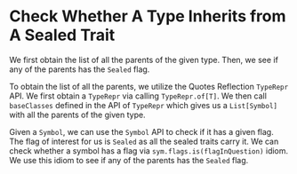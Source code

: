# Check Whether A Type Inherits from A Sealed Trait

We first obtain the list of all the parents of the given type. Then, we see if any of the parents
has the `Sealed` flag.

To obtain the list of all the parents, we utilize the Quotes Reflection `TypeRepr` API. We first obtain
a `TypeRepr` via calling `TypeRepr.of[T]`. We then call `baseClasses` defined in the API of
`TypeRepr` which gives us a `List[Symbol]` with all the parents of the given type.

Given a `Symbol`, we can use the `Symbol` API to check if it has a given flag. The flag of interest
for us is `Sealed` as all the sealed traits carry it. We can check whether a symbol has a flag via
`sym.flags.is(flagInQuestion)` idiom. We use this idiom to see if any of the parents has the
`Sealed` flag.
